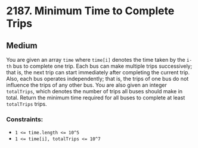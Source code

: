 # 2187. Minimum Time to Complete Trips

## Medium

You are given an array `time` where `time[i]` denotes the time taken by the `i-th` bus to complete one trip.
Each bus can make multiple trips successively; that is, the next trip can start immediately after completing the current
trip. Also, each bus operates independently; that is, the trips of one bus do not influence the trips of any other bus.
You are also given an integer `totalTrips`, which denotes the number of trips all buses should make in total. Return the
minimum time required for all buses to complete at least `totalTrips` trips.

### Constraints:

- `1 <= time.length <= 10^5`
- `1 <= time[i], totalTrips <= 10^7`
